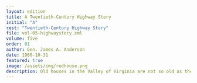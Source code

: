```yaml
---
layout: edition
title: A Twentieth-Century Highway Story
initial: "A"
rest: "Twentieth-Century Highway Story"
file: vol-05-highwaystory.xml
volume: five
order: 01
author: Gen. James A. Anderson
date: 1960-10-31
featured: true
image: /assets/img/redhouse.png
description: Old houses in the Valley of Virginia are not so old as those in Tidewater, but there are some of them of very great importance as keystones in history. Red House is one of these.
---
```

